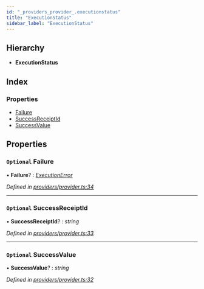 ```yaml
---
id: "_providers_provider_.executionstatus"
title: "ExecutionStatus"
sidebar_label: "ExecutionStatus"
---
```


## Hierarchy

* **ExecutionStatus**

## Index

### Properties

* [Failure](_providers_provider_.executionstatus.md#optional-failure)
* [SuccessReceiptId](_providers_provider_.executionstatus.md#optional-successreceiptid)
* [SuccessValue](_providers_provider_.executionstatus.md#optional-successvalue)

## Properties

### `Optional` Failure

• **Failure**? : *[ExecutionError](_providers_provider_.executionerror.md)*

*Defined in [providers/provider.ts:34](https://github.com/nearprotocol/nearlib/blob/b8cdef5/src.ts/providers/provider.ts#L34)*

___

### `Optional` SuccessReceiptId

• **SuccessReceiptId**? : *string*

*Defined in [providers/provider.ts:33](https://github.com/nearprotocol/nearlib/blob/b8cdef5/src.ts/providers/provider.ts#L33)*

___

### `Optional` SuccessValue

• **SuccessValue**? : *string*

*Defined in [providers/provider.ts:32](https://github.com/nearprotocol/nearlib/blob/b8cdef5/src.ts/providers/provider.ts#L32)*
